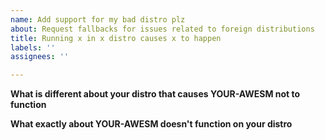 ```yaml
---
name: Add support for my bad distro plz
about: Request fallbacks for issues related to foreign distributions
title: Running x in x distro causes x to happen
labels: ''
assignees: ''

---
```


**What is different about your distro that causes YOUR-AWESM not to function**

**What exactly about YOUR-AWESM doesn't function on your distro**
